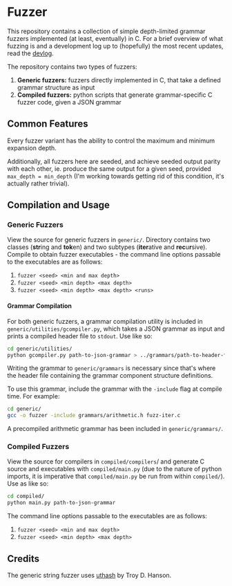 # Fuzzer

This repository contains a collection of simple depth-limited grammar fuzzers implemented (at least, eventually) in C. For a brief overview of what fuzzing is and a development log up to (hopefully) the most recent updates, read the [devlog](https://positron11.github.io/fuzzer/#whats-fuzzing).

The repository contains two types of fuzzers:

1. **Generic fuzzers:** fuzzers directly implemented in C, that take a defined grammar structure as input
2. **Compiled fuzzers:** python scripts that generate grammar-specific C fuzzer code, given a JSON grammar

 ## Common Features 

Every fuzzer variant has the ability to control the maximum and minimum expansion depth.

Additionally, all fuzzers here are seeded, and achieve seeded output parity with each other, ie. produce the same output for a given seed, provided `max_depth = min_depth` (I'm working towards getting rid of this condition, it's actually rather trivial). 

## Compilation and Usage

### Generic Fuzzers

View the source for generic fuzzers in `generic/`. Directory contains two classes (**str**ing and **tok**en) and two subtypes (**iter**ative and **rec**u**r**sive). Compile to obtain fuzzer executables - the command line options passable to the executables are as follows:

1. `fuzzer <seed> <min and max depth>`
2. `fuzzer <seed> <min depth> <max depth>`
3. `fuzzer <seed> <min depth> <max depth> <runs>` 

#### Grammar Compilation

For both generic fuzzers, a grammar compilation utility is included in `generic/utilities/gcompiler.py`, which takes a JSON grammar as input and prints a compiled header file to `stdout`. Use like so:

```bash
cd generic/utilities/
python gcompiler.py path-to-json-grammar > ../grammars/path-to-header-file
```

Writing the grammar to `generic/grammars` is necessary since that's where the header file containing the grammar component structure definitions.

To use this grammar, include the grammar with the `-include` flag at compile time. For example: 

```bash
cd generic/
gcc -o fuzzer -include grammars/arithmetic.h fuzz-iter.c 
```

A precompiled arithmetic grammar has been included in `generic/grammars/`.

### Compiled Fuzzers

View the source for compilers in `compiled/compilers`/ and generate C source and executables with `compiled/main.py` (due to the nature of python imports, it is imperative that `compiled/main.py` be run from within `compiled/`). Use as like so:

```bash
cd compiled/
python main.py path-to-json-grammar
```

The command line options passable to the executables are as follows:

1. `fuzzer <seed> <min and max depth>`
2. `fuzzer <seed> <min depth> <max depth>`

## Credits

The generic string fuzzer uses [uthash](https://troydhanson.github.io/uthash/) by Troy D. Hanson.
